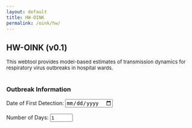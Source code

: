 ```yaml
---
layout: default
title: HW-OINK
permalink: /oink/hw/
---
```


## HW-OINK (v0.1)
<div style="font-size: 0.95em;">This webtool provides model-based estimates of transmission dynamics for respiratory virus outbreaks in hospital wards.<br><br></div>

<script src="https://cdn.jsdelivr.net/npm/chart.js"></script>

### Outbreak Information
<form id="setup-form" onsubmit="return false;">
    <label>
        Date of First Detection:
        <input type="date" id="start-date" required>
    </label>
    <br><br>
    <label>
        Number of Days:
        <input type="number" id="num-days" min="1" value="1" required>
    </label>
</form>
<div class="calendar-section" id="calendar-section"></div>

<style>
    table { border-collapse: collapse; margin-top: 20px; }
    th, td { border: 1px solid #ccc; padding: 8px 12px; }
    th { background: #f0f0f0; }
    input[type="number"] { width: 60px; }
    .calendar-section { margin-top: 20px; }
</style>

<script>
    // Helper to format dates
    function formatDate(date) {
        const days = ["Sunday", "Monday", "Tuesday", "Wednesday", "Thursday", "Friday", "Saturday"];
        const dayOfWeek = days[date.getDay()];
        const day = date.getDate();
        const daySuffix = (n) => {
            if (n > 3 && n < 21) return 'th';
            switch (n % 10) {
                case 1:  return "st";
                case 2:  return "nd";
                case 3:  return "rd";
                default: return "th";
            }
        };
        const month = date.toLocaleString('default', { month: 'long' });
        const year = date.getFullYear();
        return `${dayOfWeek} ${day}${daySuffix(day)} ${month} ${year}`;
    }

    function generateCalendar() {
        const startDateStr = document.getElementById('start-date').value;
        const numDays = parseInt(document.getElementById('num-days').value, 10);
        const calendarSection = document.getElementById('calendar-section');

        if (!startDateStr || isNaN(numDays) || numDays < 1) {
            calendarSection.innerHTML = "<p>Please enter a valid start date and number of days.</p>";
            return;
        }

        const startDate = new Date(startDateStr);

        // Create table
        let html = `<table>
            <tr>
                <th>Date</th>
                <th>Number of Cases</th>
            </tr>`;

        for (let i = 0; i < numDays; i++) {
            const currDate = new Date(startDate);
            currDate.setDate(startDate.getDate() + i);
            html += `<tr>
                <td>${formatDate(currDate)}</td>
                <td>
                    <input type="number" min="0" step="1" name="cases-day-${i}" id="cases-day-${i}" required>
                </td>
            </tr>`;
        }
        html += '</table>';
        calendarSection.innerHTML = html;
    }

    // Set today's date as default in yyyy-mm-dd format
    document.addEventListener('DOMContentLoaded', function() {
        const today = new Date();
        const yyyy = today.getFullYear();
        const mm = String(today.getMonth() + 1).padStart(2, '0');
        const dd = String(today.getDate()).padStart(2, '0');
        document.getElementById('start-date').value = `${yyyy}-${mm}-${dd}`;
        generateCalendar();

        document.getElementById('start-date').addEventListener('input', generateCalendar);
        document.getElementById('num-days').addEventListener('input', generateCalendar);
    });
</script>
